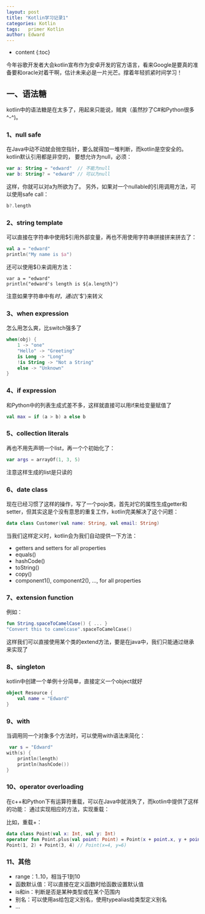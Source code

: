 ```yaml
---
layout: post
title: "Kotlin学习记录1"
categories: Kotlin
tags:   primer Kotlin
author: Edward
---
```


* content
{:toc}

今年谷歌开发者大会kotlin宣布作为安卓开发的官方语言，看来Google是要真的准备要和oracle对着干啊，估计未来必是一片光芒。撑着年轻抓紧时间学习！




## 一、语法糖

kotlin中的语法糖是在太多了，用起来只能说，贼爽（虽然抄了C#和Python很多^-^)。

### 1、null safe

在Java中动不动就会抛空指针，要么就得加一堆判断，而kotlin是空安全的。kotlin默认引用都是非空的，
要想允许为null，必须：

```kotlin
var a: String = "edward"  // 不能为null
var b: String? = "edward" // 可以为null
```

这样，你就可以对a为所欲为了。
另外，如果对一个nullable的引用调用方法，可以使用safe call：

```kotlin
b?.length
```

### 2、string template

可以直接在字符串中使用$引用外部变量，再也不用使用字符串拼接拼来拼去了：

```kotlin
val a = "edward"
println("My name is $a")
```

还可以使用${}来调用方法：

```kotlin:
var a = "edward"
println("edward's length is ${a.length}")
```

注意如果字符串中有$时，通过${'$'}来转义

### 3、when expression

怎么用怎么爽，比switch强多了

```kotlin
when(obj) {
    1 -> "one"
    "Hello" -> "Greeting"
    is Long -> "Long"
    !is String -> "Not a String"
    else -> "Unknown"
}
```

### 4、if expression

和Python中的列表生成式差不多，这样就直接可以用if来给变量赋值了

```kotlin
val max = if (a > b) a else b
```

### 5、collection literals

再也不用先声明一个list，再一个个初始化了：

```kotlin
var args = arrayOf(1, 3, 5)
```

注意这样生成的list是只读的

### 6、date class

现在已经习惯了这样的操作，写了一个pojo类，首先对它的属性生成getter和setter，但其实这是个没有意思的重复工作，kotlin完美解决了这个问题：

```kotlin
data class Customer(val name: String, val email: String)
```

当我们这样定义时，kotlin会为我们自动提供一下方法：

- getters and setters for all properties
- equals()
- hashCode()
- toString()
- copy()
- component1(), component2(), …, for all properties

### 7、extension function

例如：

```kotlin
fun String.spaceToCamelCase() { ... }
"Convert this to camelcase".spaceToCamelCase()
```

这样我们可以直接使用某个类的extend方法，要是在java中，我们只能通过继承来实现了

### 8、singleton

kotlin中创建一个单例十分简单，直接定义一个object就好

```kotlin
object Resource {
    val name = "Edward"
}
```

### 9、with

当调用同一个对象多个方法时，可以使用with语法来简化：

```kotlin
 var s = "Edward"
with(s) {
    println(length)
    println(hashCode())
}
```

### 10、operator overloading

在c++和Python下有运算符重载，可以在Java中就消失了，而kotlin中提供了这样的功能：
通过实现相应的方法，实现重载：

比如，重载+：

```kotlin
data class Point(val x: Int, val y: Int)
operator fun Point.plus(val point: Point) = Point(x + point.x, y + point.y)
Point(1, 2) + Point(3, 4) // Point(x=4, y=6)
```

### 11、其他

- range：1..10，相当于1到10
- 函数默认值：可以直接在定义函数时给函数设置默认值
- is和in：判断是否是某种类型或在某个范围内
- 别名：可以使用as给包定义别名，使用typealias给类型定义别名
- ...
